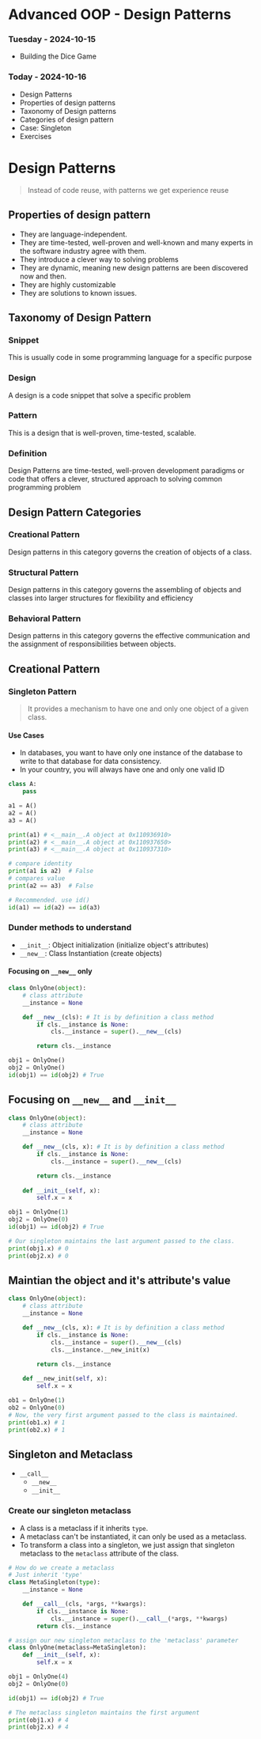 # Advanced OOP - Design Patterns

### Tuesday - 2024-10-15
- Building the Dice Game

### Today - 2024-10-16
- Design Patterns
- Properties of design patterns
- Taxonomy of Design patterns
- Categories of design pattern
- Case: Singleton
- Exercises

# Design Patterns
> Instead of code reuse, with patterns we get experience reuse

## Properties of design pattern
- They are language-independent.
- They are time-tested, well-proven and well-known and many experts in the software industry agree with them.
- They introduce a clever way to solving problems
- They are dynamic, meaning new design patterns are been discovered now and then.
- They are highly customizable
- They are solutions to known issues.

## Taxonomy of Design Pattern

### Snippet 
This is usually code in some programming language for a specific purpose

### Design
A design is a code snippet that solve a specific problem

### Pattern
This is a design that is well-proven, time-tested, scalable.

### Definition

Design Patterns are time-tested, well-proven development paradigms or code that offers a clever, structured approach to solving common programming problem

## Design Pattern Categories
### Creational Pattern
Design patterns in this category governs the creation of objects of a class.

### Structural Pattern 
Design patterns in this category governs the assembling of objects and classes into larger structures for flexibility and efficiency

### Behavioral Pattern
Design patterns in this category governs the effective communication and the assignment of responsibilities between objects.

## Creational Pattern
### Singleton Pattern
> It provides a mechanism to have one and only one object of a given class.

#### Use Cases
- In databases, you want to have only one instance of the database to write to that database for data consistency.
- In your country, you will always have one and only one valid ID

```python
class A:
    pass 

a1 = A()
a2 = A()
a3 = A()

print(a1) # <__main__.A object at 0x110936910>
print(a2) # <__main__.A object at 0x110937650>
print(a3) # <__main__.A object at 0x110937310>

# compare identity 
print(a1 is a2)  # False
# compares value
print(a2 == a3)  # False

# Recommended. use id()
id(a1) == id(a2) == id(a3)
```

### Dunder methods to understand
- `__init__`: Object initialization (initialize object's attributes)
- `__new__`: Class Instantiation (create objects)

#### Focusing on `__new__` only

```python
class OnlyOne(object):
    # class attribute
    __instance = None 

    def __new__(cls): # It is by definition a class method
        if cls.__instance is None:
            cls.__instance = super().__new__(cls)

        return cls.__instance

obj1 = OnlyOne()
obj2 = OnlyOne()
id(obj1) == id(obj2) # True
```

## Focusing on `__new__` and `__init__`

```python
class OnlyOne(object):
    # class attribute
    __instance = None 

    def __new__(cls, x): # It is by definition a class method
        if cls.__instance is None:
            cls.__instance = super().__new__(cls)

        return cls.__instance
    
    def __init__(self, x):
        self.x = x

obj1 = OnlyOne(1)
obj2 = OnlyOne(0)
id(obj1) == id(obj2) # True

# Our singleton maintains the last argument passed to the class.
print(obj1.x) # 0
print(obj2.x) # 0
```

## Maintian the object and it's attribute's value

```python
class OnlyOne(object):
    # class attribute
    __instance = None 

    def __new__(cls, x): # It is by definition a class method
        if cls.__instance is None:
            cls.__instance = super().__new__(cls)
            cls.__instance.__new_init(x)

        return cls.__instance
    
    def __new_init(self, x):
        self.x = x

ob1 = OnlyOne(1)
ob2 = OnlyOne(0)
# Now, the very first argument passed to the class is maintained.
print(ob1.x) # 1
print(ob2.x) # 1
```

## Singleton and Metaclass

- `__call__`
    - `__new__`
    - `__init__`

### Create our singleton metaclass 
- A class is a metaclass if it inherits `type`.
- A metaclass can't be instantiated, it can only be used as a metaclass.
- To transform a class into a singleton, we just assign that singleton metaclass to the `metaclass` attribute of the class.

```python
# How do we create a metaclass
# Just inherit 'type'
class MetaSingleton(type):
    __instance = None 

    def __call__(cls, *args, **kwargs):
        if cls.__instance is None:
            cls.__instance = super().__call__(*args, **kwargs)
        return cls.__instance
```

```python
# assign our new singleton metaclass to the 'metaclass' parameter
class OnlyOne(metaclass=MetaSingleton):
    def __init__(self, x):
        self.x = x
```

```python
obj1 = OnlyOne(4)
obj2 = OnlyOne(0)

id(obj1) == id(obj2) # True

# The metaclass singleton maintains the first argument
print(obj1.x) # 4
print(obj2.x) # 4
```
